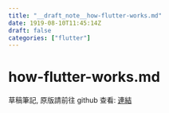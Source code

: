 ```yaml
---
title: "__draft_note__how-flutter-works.md"
date: 1919-08-10T11:45:14Z
draft: false
categories: ["flutter"]
---
```


# how-flutter-works.md

草稿筆記, 原版請前往 github 查看: [連結](https://github.com/tinghaolai/just-random-note/blob/master/flutter/how-flutter-works.md)